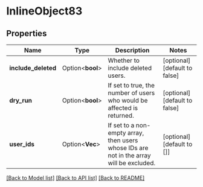 # InlineObject83

## Properties

Name | Type | Description | Notes
------------ | ------------- | ------------- | -------------
**include_deleted** | Option<**bool**> | Whether to include deleted users. | [optional][default to false]
**dry_run** | Option<**bool**> | If set to true, the number of users who would be affected is returned. | [optional][default to false]
**user_ids** | Option<**Vec<String>**> | If set to a non-empty array, then users whose IDs are not in the array will be excluded. | [optional][default to []]

[[Back to Model list]](../README.md#documentation-for-models) [[Back to API list]](../README.md#documentation-for-api-endpoints) [[Back to README]](../README.md)


